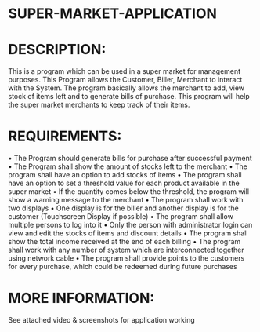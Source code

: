 # SUPER-MARKET-APPLICATION

# DESCRIPTION: 
This is a program which can be used in a super market for management purposes. This Program allows the Customer, Biller, Merchant to interact with the System. The program basically allows the merchant to add, view stock of items left and to generate bills of purchase. This program will help the super market merchants to keep track of their items.

# REQUIREMENTS:
•	The Program should generate bills for purchase after successful payment
•	The Program shall show the amount of stocks left to the merchant
•	The program shall have an option to add stocks of items
•	The program shall have an option to set a threshold value for each product available in the super market • If the quantity comes below the threshold, the program will show a warning message to the merchant
•	The program shall work with two displays • One display is for the biller and another display is for the customer (Touchscreen Display if possible) 
•	The program shall allow multiple persons to log into it •	Only the person with administrator login can view and edit the stocks of items and discount details 
•	The program shall show the total income received at the end of each billing
•	The program shall work with any number of system which are interconnected together using network cable
•	The program shall provide points to the customers for every purchase, which could be redeemed during future purchases

# MORE INFORMATION:
See attached video & screenshots for application working

